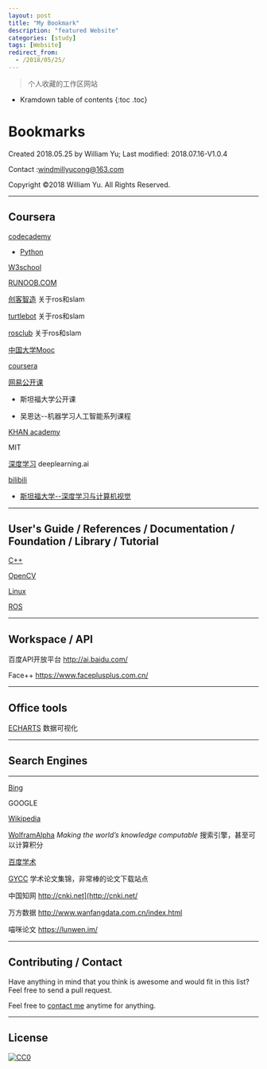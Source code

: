 ```yaml
---
layout: post
title: "My Bookmark"
description: "featured Website"
categories: [study]
tags: [Website]
redirect_from:
  - /2018/05/25/
---
```


> 个人收藏的工作区网站

* Kramdown table of contents
{:toc .toc}
# Bookmarks

Created 2018.05.25 by William Yu; Last modified: 2018.07.16-V1.0.4

Contact :[windmillyucong@163.com](mailto:windmillyucong@163.com)

Copyright ©2018 William Yu. All Rights Reserved.  

---

## Coursera

[codecademy](https://www.codecademy.com)

- [Python](https://www.codecademy.com/learn/learn-python)

[W3school](http://www.w3school.com.cn/index.html)

[RUNOOB.COM](http://www.runoob.com/)

[创客智造](https://www.ncnynl.com/) 关于ros和slam

[turtlebot](http://learn.turtlebot.com) 关于ros和slam

[rosclub](http://rosclub.cn/cate-12.html) 关于ros和slam

[中国大学Mooc](https://www.icourse163.org/)

[coursera](https://www.coursera.org)

[网易公开课](https://open.163.com/)

- 斯坦福大学公开课


- 吴恩达--机器学习人工智能系列课程

[KHAN academy](https://www.khanacademy.org/)

MIT

[深度学习](https://www.deeplearning.ai/) deeplearning.ai

[bilibili](https://www.bilibili.com/)

- [斯坦福大学--深度学习与计算机视觉](https://www.bilibili.com/video/av17741845?from=search&seid=13062275868033210870)

-----



## User's Guide / References / Documentation / Foundation / Library / Tutorial

[C++](http://www.cplusplus.com/reference/)

[OpenCV](https://docs.opencv.org/3.3.1/index.html)

[Linux](http://www.runoob.com/linux/linux-command-manual.html)

[ROS](http://wiki.ros.org/)

------



## Workspace / API

百度API开放平台 <http://ai.baidu.com/>

Face++ <https://www.faceplusplus.com.cn/>

----



## Office tools

[ECHARTS](http://echarts.baidu.com/)  数据可视化

----



## Search Engines

-------

[Bing](https://cn.bing.com/)

GOOGLE 

[Wikipedia](https://www.wikipedia.org/)

[WolframAlpha](http://www.wolframalpha.com/)       *Making the world’s knowledge computable*  搜索引擎，甚至可以计算积分

[百度学术](http://xueshu.baidu.com/)

[GYCC](http://www.gycc.com)  学术论文集锦，非常棒的论文下载站点

中国知网 <http://cnki.net](http://cnki.net/>

万方数据 <http://www.wanfangdata.com.cn/index.html>

喵咪论文 <https://lunwen.im/>

----



## Contributing / Contact

Have anything in mind that you think is awesome and would fit in this list? Feel free to send a pull request.

Feel free to [contact me](mailto:windmillyucong@163.com) anytime for anything.

-----



## License

[![CC0](http://i.creativecommons.org/p/zero/1.0/88x31.png)](http://creativecommons.org/publicdomain/zero/1.0/)


